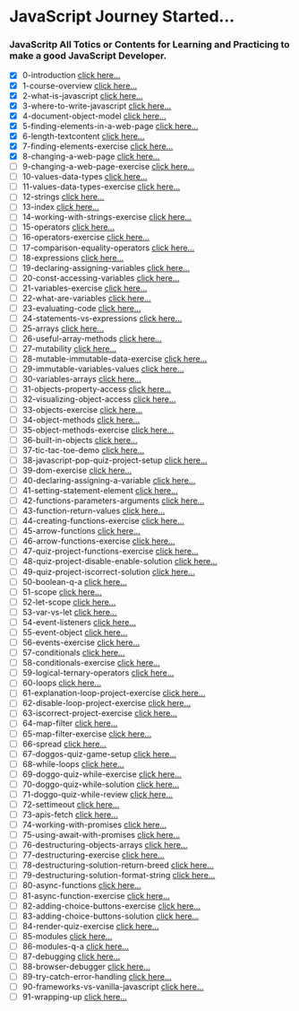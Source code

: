 # JavaScript Journey Started...

### JavaScritp All Totics or Contents for Learning and Practicing to make a good JavaScript Developer.

- [X] 0-introduction [click here...](/docs/01/introduction.md)
- [X] 1-course-overview [click here...](/docs/01/course-overview.md)
- [x] 2-what-is-javascript [click here...](/docs/01/what-is-javascript.md)
- [x] 3-where-to-write-javascript [click here...](/docs/01/where-to-write-javascript.md)
- [x] 4-document-object-model [click here...](/docs/01/document-object-model.md)
- [x] 5-finding-elements-in-a-web-page [click here...](/docs/01/finding-elements-in-a-web-page.md)
- [x] 6-length-textcontent [click here...](/docs/01/length-textcontent.md)
- [x] 7-finding-elements-exercise [click here...](/docs/01/finding-elements-exercise.md)
- [x] 8-changing-a-web-page [click here...](/docs/01/changing-a-web-page.md)
- [ ] 9-changing-a-web-page-exercise [click here...](/)
- [ ] 10-values-data-types [click here...](/)
- [ ] 11-values-data-types-exercise [click here...](/)
- [ ] 12-strings [click here...](/)
- [ ] 13-index [click here...](/)
- [ ] 14-working-with-strings-exercise [click here...](/)
- [ ] 15-operators [click here...](/)
- [ ] 16-operators-exercise [click here...](/)
- [ ] 17-comparison-equality-operators [click here...](/)
- [ ] 18-expressions [click here...](/)
- [ ] 19-declaring-assigning-variables [click here...](/)
- [ ] 20-const-accessing-variables [click here...](/)
- [ ] 21-variables-exercise [click here...](/)
- [ ] 22-what-are-variables [click here...](/)
- [ ] 23-evaluating-code [click here...](/)
- [ ] 24-statements-vs-expressions [click here...](/)
- [ ] 25-arrays [click here...](/)
- [ ] 26-useful-array-methods [click here...](/)
- [ ] 27-mutability [click here...](/)
- [ ] 28-mutable-immutable-data-exercise [click here...](/)
- [ ] 29-immutable-variables-values [click here...](/)
- [ ] 30-variables-arrays [click here...](/)
- [ ] 31-objects-property-access [click here...](/)
- [ ] 32-visualizing-object-access [click here...](/)
- [ ] 33-objects-exercise [click here...](/)
- [ ] 34-object-methods [click here...](/)
- [ ] 35-object-methods-exercise [click here...](/)
- [ ] 36-built-in-objects [click here...](/)
- [ ] 37-tic-tac-toe-demo [click here...](/)
- [ ] 38-javascript-pop-quiz-project-setup [click here...](/)
- [ ] 39-dom-exercise [click here...](/)
- [ ] 40-declaring-assigning-a-variable [click here...](/)
- [ ] 41-setting-statement-element [click here...](/)
- [ ] 42-functions-parameters-arguments [click here...](/)
- [ ] 43-function-return-values [click here...](/)
- [ ] 44-creating-functions-exercise [click here...](/)
- [ ] 45-arrow-functions [click here...](/)
- [ ] 46-arrow-functions-exercise [click here...](/)
- [ ] 47-quiz-project-functions-exercise [click here...](/)
- [ ] 48-quiz-project-disable-enable-solution [click here...](/)
- [ ] 49-quiz-project-iscorrect-solution [click here...](/)
- [ ] 50-boolean-q-a [click here...](/)
- [ ] 51-scope [click here...](/)
- [ ] 52-let-scope [click here...](/)
- [ ] 53-var-vs-let [click here...](/)
- [ ] 54-event-listeners [click here...](/)
- [ ] 55-event-object [click here...](/)
- [ ] 56-events-exercise [click here...](/)
- [ ] 57-conditionals [click here...](/)
- [ ] 58-conditionals-exercise [click here...](/)
- [ ] 59-logical-ternary-operators [click here...](/)
- [ ] 60-loops [click here...](/)
- [ ] 61-explanation-loop-project-exercise [click here...](/)
- [ ] 62-disable-loop-project-exercise [click here...](/)
- [ ] 63-iscorrect-project-exercise [click here...](/)
- [ ] 64-map-filter [click here...](/)
- [ ] 65-map-filter-exercise [click here...](/)
- [ ] 66-spread [click here...](/)
- [ ] 67-doggos-quiz-game-setup [click here...](/)
- [ ] 68-while-loops [click here...](/)
- [ ] 69-doggo-quiz-while-exercise [click here...](/)
- [ ] 70-doggo-quiz-while-solution [click here...](/)
- [ ] 71-doggo-quiz-while-review [click here...](/)
- [ ] 72-settimeout [click here...](/)
- [ ] 73-apis-fetch [click here...](/)
- [ ] 74-working-with-promises [click here...](/)
- [ ] 75-using-await-with-promises [click here...](/)
- [ ] 76-destructuring-objects-arrays [click here...](/)
- [ ] 77-destructuring-exercise [click here...](/)
- [ ] 78-destructuring-solution-return-breed [click here...](/)
- [ ] 79-destructuring-solution-format-string [click here...](/)
- [ ] 80-async-functions [click here...](/)
- [ ] 81-async-function-exercise [click here...](/)
- [ ] 82-adding-choice-buttons-exercise [click here...](/)
- [ ] 83-adding-choice-buttons-solution [click here...](/)
- [ ] 84-render-quiz-exercise [click here...](/)
- [ ] 85-modules [click here...](/)
- [ ] 86-modules-q-a [click here...](/)
- [ ] 87-debugging [click here...](/)
- [ ] 88-browser-debugger [click here...](/)
- [ ] 89-try-catch-error-handling [click here...](/)
- [ ] 90-frameworks-vs-vanilla-javascript [click here...](/)
- [ ] 91-wrapping-up [click here...](/)